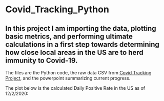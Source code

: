 # Covid_Tracking_Python
## In this project I am importing the data, plotting basic metrics, and performing ultimate calculations in a first step towards determining how close local areas in the US are to herd immunity to Covid-19.
The files are the Python code, the raw data CSV from [Covid Tracking Project](https://covidtracking.com/data/charts), and the powerpoint summarizing current progress.

The plot below is the calculated Daily Positive Rate in the US as of 12/2/2020:
